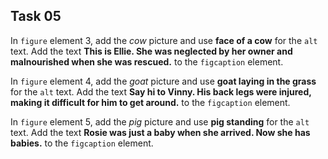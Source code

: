 ## Task 05
In `figure` element 3, add the *cow* picture and use  **face of a cow** for the `alt` text. Add the text  **This is Ellie. She was neglected by her owner and malnourished when she was rescued.**  to the `figcaption` element. 

In `figure` element 4, add the *goat* picture and use **goat laying in the grass**   for the `alt` text. Add the text **Say hi to Vinny. His back legs were injured, making it difficult for him to get around.** to the `figcaption` element.

In `figure` element 5, add the *pig* picture and use **pig standing** for the `alt` text.  Add the text **Rosie was just a baby when she arrived. Now she has babies.** to the `figcaption` element. 